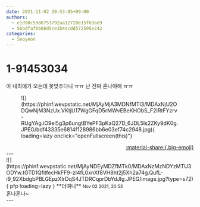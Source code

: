 ```yaml
---
date: 2021-11-02 20:53:05+09:00
authors:
  - e1d90c5986753792aa12720e15f63ae9
  - 56bdfafb606d9ce1b4ecdd572595e242
categories:
  - Seoyeon
---
```


# 1-91453034

<div class="post-container" markdown="1">
<div class="content-container md-sidebar__scrollwrap" markdown="1">

아 내최애가 오는데 못맞추다니 ㅠㅠ 난 진짜 혼나야해 ㅠㅠ
<figure markdown="1">
![](https://phinf.wevpstatic.net/MjAyMjA3MDNfMTI3/MDAxNjU2ODQwNjM3NzUx.VKtjU17WgGFqD5rMWvEBeKHObS_F2IRtFYzrv-RUgYAg.iO9el5g3p6ungtBYePF3pKaQ27D_6JDL5Is2ZKy9dK0g.JPEG/bdf43335e6814f128986bb6e03ef74c2948.jpg){ loading=lazy onclick="openFullscreen(this)"}
</figure>


</div>
</div>

<div style="text-align: right;" markdown="1">
<a href="https://weverse.io/fromis9/fanpost/1-91453034" style="text-align: right;">:material-share:{.big-emoji}</a>
</div>
---

<div class="comments-container md-sidebar__scrollwrap" markdown="1">
<div class="comment" markdown="1">
<div class='id-container' markdown="1">
![](https://phinf.wevpstatic.net/MjAyNDEyMDZfMTk0/MDAxNzMzNDYzMTU3ODYw.tGTD1QfitfecHkFF9-zI4fL0xnXf8VH8ht2j5Xh2a74g.QufL-i9_92XbdgbPBLGEpzXIrDqS4JTDRCqprDbYdJIg.JPEG/image.jpg?type=s72){ pfp loading=lazy }
**<span class="artist">더여니</span>** <small>Nov 02 2021, 20:53</small><br>
</div>
<div class='comment-body' markdown="1">
혼나혼나~
</div>
</div>
</div>
---
